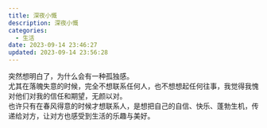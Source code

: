 ```yaml
---
title: 深夜小慨
description: 深夜小慨 
categories:
  - 生活 
date: 2023-09-14 23:46:27
updated: 2023-09-14 23:56:28
---
```


突然想明白了，为什么会有一种孤独感。  
尤其在落魄失意的时候，完全不想联系任何人，也不想想起任何往事，我觉得我愧对他们对我的信任和期望，无颜以对。  
也许只有在春风得意的时候才想联系人，是想把自己的自信、快乐、蓬勃生机，传递给对方，让对方也感受到生活的乐趣与美好。